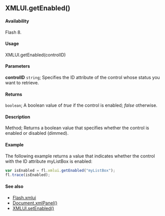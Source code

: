 ## XMLUI.getEnabled()

#### Availability

Flash 8.

#### Usage

XMLUI.getEnabled(controlID)

#### Parameters

**controlID** `string`; Specifies the ID attribute of the control whose status you want to retrieve.

#### Returns

`boolean`; A boolean value of *true* if the control is enabled; *false* otherwise.

#### Description

Method; Returns a boolean value that specifies whether the control is enabled or disabled (dimmed).

#### Example

The following example returns a value that indicates whether the control with the ID attribute myListBox is enabled:

```javascript
var isEnabled = fl.xmlui.getEnabled("myListBox");
fl.trace(isEnabled);
```

#### See also

- [Flash.xmlui](../Flash_object/Flash81.md)
- [Document.xmlPanel()](../Document_object/Document6198.md)
- [XMLUI.setEnabled()](../XMLUI_object/XMLUI9.md)
